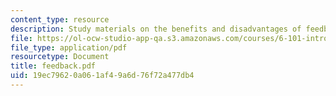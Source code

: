 ```yaml
---
content_type: resource
description: Study materials on the benefits and disadvantages of feedback.
file: https://ol-ocw-studio-app-qa.s3.amazonaws.com/courses/6-101-introductory-analog-electronics-laboratory-spring-2007/19ec79620a061af49a6d76f72a477db4_feedback.pdf
file_type: application/pdf
resourcetype: Document
title: feedback.pdf
uid: 19ec7962-0a06-1af4-9a6d-76f72a477db4
---
```

